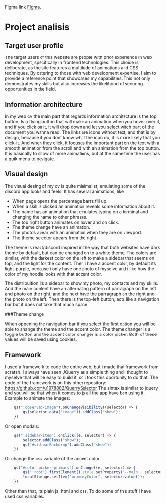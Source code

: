 Figma link [Figma](https://www.figma.com/file/6tSPyoCh2MNAHBG4IOT4ns/Figma-basics?type=design&node-id=1669%3A162202&mode=design&t=hVjjyhXmL5xLWfUw-1).

# Project analisis

## Target user profile

The target users of this website are people with prior experience in web development, specifically in frontend technologies. This choice is deliberate, as the site features a multitude of animations and CSS techniques. By catering to those with web development expertise, I aim to provide a reference point that showcases my capabilities. This not only demonstrates my skills but also increases the likelihood of securing opportunities in the field.


## Information architecture

In my web cv the main part that regards information architecture is the top button. Is a flying button that will make an animation when you hover over it, and if you click on it, it will drop down and let you select witch part of the document you wanna read. The links are icons without text, and that is by design, because if you dont know what the icon do, it is more likely that you click-it. And when they click, it focuses the important part on the text with a smooth animation from the scroll and with an animation from the top button. It is basically to show of more animations, but at the same time the user has a quik menu to navigate.

## Visual design

The visual desing of my cv is quite minimalist, emulating some of the discord app looks and feels. 
It has several animations, like: 
- When page opens the percentage barrs fill up.
- When a skill is clicked an animation reveals some information about it.
- The name has an animation that emulates typing on a terminal and changing the name to other phrases.
- The top right button animates on hover and on click.
- The theme change have an animation.
- The photos apear with an animation when they are on viewport.
- The theme selector apears from the right.

The theme is react/discord inspired in the way that both websites have dark theme by default, but can be changed on to a white theme. The colors are similar, with the darkest color on the left to make a sidebar that seems on top, and the light for the content.
Then i have a accent color, by default its light-purple, because i only have one photo of myselve and i like how the color of my hoodie looks with that accent color.

The distribuition its a sidebar to show my photo, my contacts and my skills. And the main content have an alternating pattern of parragraph on the left and photo on the right, and the next have the parragraph on the right and the photo on the left.
Then there is the top-left button, acts like a navigation bar but it does not take that much space.

###Theme change

When oppening the navigation bar if you select the first option you will be able to shange the theme and the accent color. The theme changer is a toggle button and the accent color changer is a color picker. Both of these values will be saved using cookies.

## Framework

I used a framework to code the entire web, but i made that framework from scratsh. I always have seen JQuerry as a simple thing and i thought to myselve that will be easy to build it, so i took this oportunity to do that. The code of the framework is on this other repository:
https://github.com/u1978882/QuerrySelector
The sintax is similar to jquery and you will se that when it comes to js all the app have ben using it.
Example to animate the images:

```js
    qs(".observed-image").onChangeVisibility((selector) => {
        qs(selector.data("image")).addClass("show");
    })
```

Or open modals:

```js
    qs(".sidebar-item").onClick((e, selector) => {
        selector.addClass("show");
        qs("#sidebarBackdrop").addClass("show");
    })
```

Or change the css variable of the accent color.
```javascript
    qs("#color-picker-primary").onChange((e, selector) => {
        qs(":root").firstElement().style.setProperty('--main', selector.value());
        localStorage.setItem("primaryColor", selector.value());
    })
```


Other than that, its plain js, html and css. To do some of this stuff i have used css variables.
